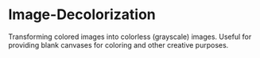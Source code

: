 # Image-Decolorization
Transforming colored images into colorless (grayscale) images.  Useful for providing blank canvases for coloring and other creative purposes.
